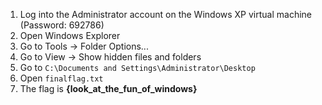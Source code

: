 1. Log into the Administrator account on the Windows XP virtual machine (Password: 692786)
2. Open Windows Explorer
3. Go to Tools -> Folder Options...
4. Go to View -> Show hidden files and folders
5. Go to `C:\Documents and Settings\Administrator\Desktop`
6. Open `finalflag.txt`
7. The flag is **{look_at_the_fun_of_windows}**
